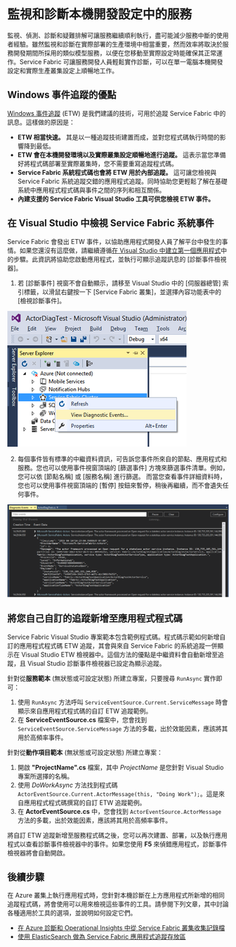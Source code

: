 <properties
   pageTitle="在本機監視和診斷使用 Azure Service Fabric 所撰寫的服務 | Microsoft Azure"
   description="了解如何監視和診斷在本機開發電腦上使用 Microsoft Azure Service Fabric 所撰寫的服務。"
   services="service-fabric"
   documentationCenter=".net"
   authors="toddabel"
   manager="timlt"
   editor=""/>

<tags
   ms.service="service-fabric"
   ms.devlang="dotnet"
   ms.topic="article"
   ms.tgt_pltfrm="NA"
   ms.workload="NA"
   ms.date="03/04/2016"
   ms.author="toddabel"/>


# 監視和診斷本機開發設定中的服務
監視、偵測、診斷和疑難排解可讓服務繼續順利執行，盡可能減少服務中斷的使用者經驗。雖然監視和診斷在實際部署的生產環境中相當重要，然而效率將取決於服務開發期間所採用的類似模型服務，以便在您移動至實際設定時能確保其正常運作。Service Fabric 可讓服務開發人員輕鬆實作診斷，可以在單一電腦本機開發設定和實際生產叢集設定上順暢地工作。

## Windows 事件追蹤的優點
[Windows 事件追蹤](https://msdn.microsoft.com/library/windows/desktop/bb968803.aspx) (ETW) 是我們建議的技術，可用於追蹤 Service Fabric 中的訊息。這樣做的原因是：

* **ETW 相當快速。** 其是以一種追蹤技術建置而成，並對您程式碼執行時間的影響降到最低。
* **ETW 會在本機開發環境以及實際叢集設定順暢地進行追蹤。** 這表示當您準備好將程式碼部署至實際叢集時，您不需要重寫追蹤程式碼。
* **Service Fabric 系統程式碼也會將 ETW 用於內部追蹤。** 這可讓您檢視與 Service Fabric 系統追蹤交錯的應用程式追蹤。同時協助您更輕鬆了解在基礎系統中應用程式程式碼與事件之間的序列和相互關係。
* **內建支援的 Service Fabric Visual Studio 工具可供您檢視 ETW 事件。**


## 在 Visual Studio 中檢視 Service Fabric 系統事件

Service Fabric 會發出 ETW 事件，以協助應用程式開發人員了解平台中發生的事情。如果您還沒有這麼做，請繼續遵循[在 Visual Studio 中建立第一個應用程式](service-fabric-create-your-first-application-in-visual-studio.md)中的步驟。此資訊將協助您啟動應用程式，並執行可顯示追蹤訊息的 [診斷事件檢視器]。

1. 若 [診斷事件] 視窗不會自動顯示，請移至 Visual Studio 中的 [伺服器總管] 索引標籤，以滑鼠右鍵按一下 [Service Fabric 叢集]，並選擇內容功能表中的 [檢視診斷事件]。

  ![開啟 Visual Studio 診斷事件檢視器](./media/service-fabric-diagnostics-how-to-monitor-and-diagnose-services-locally/ServerExViewDiagEvents.png)

2. 每個事件皆有標準的中繼資料資訊，可告訴您事件所來自的節點、應用程式和服務。您也可以使用事件視窗頂端的 [篩選事件] 方塊來篩選事件清單。例如，您可以依 [節點名稱] 或 [服務名稱] 進行篩選。 而當您查看事件詳細資料時，您也可以使用事件視窗頂端的 [暫停] 按鈕來暫停，稍後再繼續，而不會遺失任何事件。

  ![Visual Studio 診斷事件檢視器](./media/service-fabric-diagnostics-how-to-monitor-and-diagnose-services-locally/DiagEventsExamples2.png)

## 將您自己自訂的追蹤新增至應用程式程式碼
Service Fabric Visual Studio 專案範本包含範例程式碼。程式碼示範如何新增自訂的應用程式程式碼 ETW 追蹤，其會與來自 Service Fabric 的系統追蹤一併顯示在 Visual Studio ETW 檢視器中。這個方法的優點是中繼資料會自動新增至追蹤，且 Visual Studio 診斷事件檢視器已設定為顯示追蹤。

針對從**服務範本** (無狀態或可設定狀態) 所建立專案，只要搜尋 `RunAsync` 實作即可：

1. 使用 `RunAsync` 方法呼叫 `ServiceEventSource.Current.ServiceMessage` 時會顯示來自應用程式程式碼的自訂 ETW 追蹤範例。
2. 在 **ServiceEventSource.cs** 檔案中，您會找到 `ServiceEventSource.ServiceMessage` 方法的多載，出於效能因素，應該將其用於高頻率事件。

針對從**動作項目範本** (無狀態或可設定狀態) 所建立專案：

1. 開啟 **"ProjectName".cs** 檔案，其中 *ProjectName* 是您針對 Visual Studio 專案所選擇的名稱。  
2. 使用 *DoWorkAsync* 方法找到程式碼 `ActorEventSource.Current.ActorMessage(this, "Doing Work");`。這是來自應用程式程式碼撰寫的自訂 ETW 追蹤範例。  
3. 在 **ActorEventSource.cs** 中，您會找到 `ActorEventSource.ActorMessage` 方法的多載，出於效能因素，應該將其用於高頻率事件。

將自訂 ETW 追蹤新增至服務程式碼之後，您可以再次建置、部署，以及執行應用程式以查看診斷事件檢視器中的事件。如果您使用 **F5** 來偵錯應用程式，診斷事件檢視器將會自動開啟。

## 後續步驟
在 Azure 叢集上執行應用程式時，您針對本機診斷在上方應用程式所新增的相同追蹤程式碼，將會使用可以用來檢視這些事件的工具。請參閱下列文章，其中討論各種適用於工具的選項，並說明如何設定它們。
* [在 Azure 診斷和 Operational Insights 中從 Service Fabric 叢集收集記錄檔](service-fabric-diagnostics-how-to-setup-wad-operational-insights.md)
* [使用 ElasticSearch 做為 Service Fabric 應用程式追蹤存放區](service-fabric-diagnostic-how-to-use-elasticsearch.md)

<!---HONumber=AcomDC_0309_2016-->